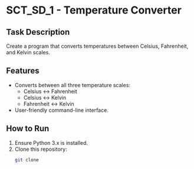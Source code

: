 # SCT_SD_1 - Temperature Converter

## Task Description
Create a program that converts temperatures between Celsius, Fahrenheit, and Kelvin scales.

## Features
- Converts between all three temperature scales:
  - Celsius ↔ Fahrenheit
  - Celsius ↔ Kelvin
  - Fahrenheit ↔ Kelvin
- User-friendly command-line interface.

## How to Run
1. Ensure Python 3.x is installed.
2. Clone this repository:
   ```bash
   git clone 

